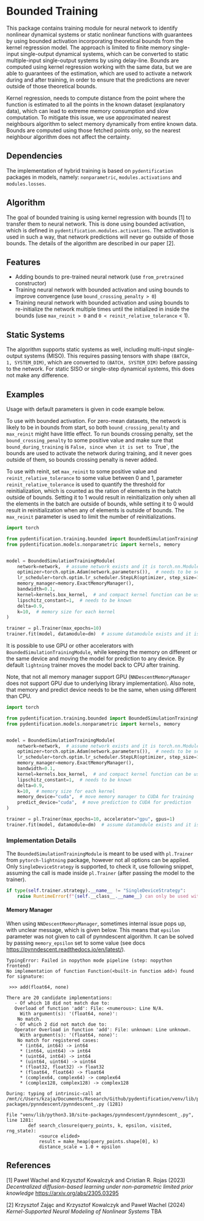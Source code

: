 # Bounded Training

This package contains training module for neural network to identify nonlinear dynamical systems or static nonlinear
functions with guarantees by using bounded activation incorporating theoretical bounds from the kernel regression model.
The approach is limited to finite memory single-input single-output dynamical systems, which can be converted to
static multiple-input single-output systems by using delay-line. Bounds are computed using kernel regression working
with the same data, but we are able to guarantees of the estimation, which are used to activate a network during and
after training, in order to ensure that the predictions are never outside of those theoretical bounds.

Kernel regression, needs to compute distance from the point where the function is estimated to all the points in the
known dataset (explanatory data), which can lead to extreme memory consumption and slow computation. To mitigate this
issue, we use approximated nearest neighbours algorithm to select memory dynamically from entire known data. Bounds are
computed using those fetched points only, so the nearest neighbour algorithm does not affect the certainty.

## Dependencies

The implementation of hybrid training is based on `pydentification` packages in models, namely: `nonparametric`,
`modules.activations` and `modules.losses`. 

## Algorithm

The goal of bounded training is using kernel regression with bounds [1] to transfer them to neural network. This is done
using bounded activation, which is defined in `pydentification.modules.activations`. The activation is used in such a 
way, that network predictions will never go outside of those bounds. The details of the algorithm are described in our 
paper [2].

## Features

* Adding bounds to pre-trained neural network (use `from_pretrained` constructor)
* Training neural network with bounded activation and using bounds to improve convergence (use `bound_crossing_penalty > 0`)
* Training neural network with bounded activation and using bounds to re-initialize the network multiple times until the initialized in inside the bounds (use `max_reinit > 0` and `0 < reinit_relative_tolerance` < 1).

## Static Systems

The algorithm supports static systems as well, including multi-input single-output systems (MISO). This requires passing
tensors with shape `(BATCH, 1, SYSTEM_DIM)`, which are converted to `(BATCH, SYSTEM_DIM)` before passing to the network.
For static SISO or single-step dynamical systems, this does not make any difference. 

## Examples

Usage with default parameters is given in code example below.

To use with bounded activation. For zero-mean datasets,
the network is likely to be in bounds from start, so both `bound_crossing_penalty` and `max_reinit` might have little
effect. To run bounds crossing penalty, set the `bound_crossing_penalty` to some positive value and make sure that
`bound_during_training` is `False, since when it is set to `True`, the bounds are used to activate the network during
training, and it never goes outside of them, so bounds crossing penalty is never added.

To use with reinit, set `max_reinit` to some positive value and `reinit_relative_tolerance` to some value between 0 and 
1, parameter `reinit_relative_tolerance` is used to quantify the threshold for reinitialization, which is counted as the
ration of elements in the batch outside of bounds. Setting it to 1 would result in reinitialization only when all the
elements in the batch are outside of bounds, while setting it to 0 would result in reinitialization when any of elements
is outside of bounds. The `max_reinit` parameter is used to limit the number of reinitializations.

```python
import torch

from pydentification.training.bounded import BoundedSimulationTrainingModule
from pydentification.models.nonparametric import kernels, memory


model = BoundedSimulationTrainingModule(
    network=network,  # assume network exists and it is torch.nn.Module
    optimizer=torch.optim.Adam(network.parameters()),  # needs to be setup for network
    lr_scheduler=torch.optim.lr_scheduler.StepLR(optimizer, step_size=100, gamma=0.9),  # needs to be setup for optimizer
    memory_manager=memory.ExactMemoryManager(),
    bandwidth=0.1,
    kernel=kernels.box_kernel,  # and compact kernel function can be used
    lipschitz_constant=1,  # needs to be known
    delta=0.9,
    k=10,  # memory size for each kernel
)

trainer = pl.Trainer(max_epochs=10)
trainer.fit(model, datamodule=dm)  # assume datamodule exists and it is pydentification.datamodules.SimulationDataModule
```

It is possible to use GPU or other accelerators with `BoundedSimulationTrainingModule`, while keeping the memory on 
different or the same device and moving the model for prediction to any device. By default `lightning` trainer moves
the model back to CPU after training.

Note, that not all memory manager support GPU (`NNDescentMemoryManager` does not support GPU due to underlying library
implementation). Also note, that memory and predict device needs to be the same, when using different than CPU.

```python
import torch

from pydentification.training.bounded import BoundedSimulationTrainingModule
from pydentification.models.nonparametric import kernels, memory


model = BoundedSimulationTrainingModule(
    network=network,  # assume network exists and it is torch.nn.Module
    optimizer=torch.optim.Adam(network.parameters()),  # needs to be setup for network
    lr_scheduler=torch.optim.lr_scheduler.StepLR(optimizer, step_size=100, gamma=0.9),  # needs to be setup for optimizer
    memory_manager=memory.ExactMemoryManager(),
    bandwidth=0.1,
    kernel=kernels.box_kernel,  # and compact kernel function can be used
    lipschitz_constant=1,  # needs to be known
    delta=0.9,
    k=10,  # memory size for each kernel
    memory_device="cuda",  # move memory manager to CUDA for training
    predict_device="cuda",  # move prediction to CUDA for prediction
)

trainer = pl.Trainer(max_epochs=10, accelerator="gpu", gpus=1)
trainer.fit(model, datamodule=dm)  # assume datamodule exists and it is pydentification.datamodules.SimulationDataModule
```

### Implementation Details

The `BoundedSimulationTrainingModule` is meant to be used with `pl.Trainer` from `pytorch-lightning` package, however
not all options can be applied. Only `SingleDeviceStrategy` is supported, to check it, use following snippet, assuming
the call is made inside `pl.Trainer` (after passing the model to the trainer).

```python
if type(self.trainer.strategy).__name__ != "SingleDeviceStrategy": 
    raise RuntimeError(f"{self.__class__.__name__} can only be used with single device strategy!")
```

#### Memory Manager

When using `NNDescentMemoryManager`, sometimes internal issue pops up, with unclear message, which is given below. This
means that `epsilon` parameter was not given to call of pynndescent algorithm. It can be solved by passing
`memory_epsilon` set to some value (see docs https://pynndescent.readthedocs.io/en/latest/).

```log
TypingError: Failed in nopython mode pipeline (step: nopython frontend)
No implementation of function Function(<built-in function add>) found for signature:
 
 >>> add(float64, none)
 
There are 20 candidate implementations:
   - Of which 18 did not match due to:
   Overload of function 'add': File: <numerous>: Line N/A.
     With argument(s): '(float64, none)':
    No match.
   - Of which 2 did not match due to:
   Operator Overload in function 'add': File: unknown: Line unknown.
     With argument(s): '(float64, none)':
    No match for registered cases:
     * (int64, int64) -> int64
     * (int64, uint64) -> int64
     * (uint64, int64) -> int64
     * (uint64, uint64) -> uint64
     * (float32, float32) -> float32
     * (float64, float64) -> float64
     * (complex64, complex64) -> complex64
     * (complex128, complex128) -> complex128

During: typing of intrinsic-call at /mnt/c/Users/kzaja/Documents/Research/Github/pydentification/venv/lib/python3.10/site-packages/pynndescent/pynndescent_.py (1281)

File "venv/lib/python3.10/site-packages/pynndescent/pynndescent_.py", line 1281:
        def search_closure(query_points, k, epsilon, visited, rng_state):
            <source elided>
            result = make_heap(query_points.shape[0], k)
            distance_scale = 1.0 + epsilon
```

## References

<a id="1">[1]</a> 
Paweł Wachel and Krzysztof Kowalczyk and Cristian R. Rojas (2023)
*Decentralized diffusion-based learning under non-parametric limited prior knowledge*
https://arxiv.org/abs/2305.03295

<a id="2">[2]</a> 
Krzysztof Zając and Krzysztof Kowalczyk and Paweł Wachel (2024)
*Kernel-Supported Neural Modeling of Nonlinear Systems*
TBA
